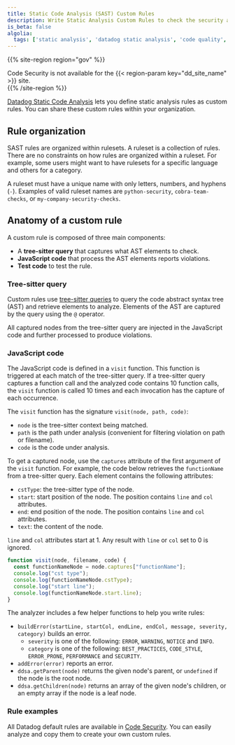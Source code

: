 ```yaml
---
title: Static Code Analysis (SAST) Custom Rules
description: Write Static Analysis Custom Rules to check the security and quality of your code.
is_beta: false
algolia:
  tags: ['static analysis', 'datadog static analysis', 'code quality', 'SAST', 'custom rule']
---
```


{{% site-region region="gov" %}}
<div class="alert alert-warning">
    Code Security is not available for the {{< region-param key="dd_site_name" >}} site.
</div>
{{% /site-region %}}




[Datadog Static Code Analysis][1] lets you define static analysis rules as custom rules. You can share these custom rules within your organization.

## Rule organization

SAST rules are organized within rulesets. A ruleset is a collection of rules. There are no constraints
on how rules are organized within a ruleset. For example, some users might want to have rulesets for a specific language and others for a category.

A ruleset must have a unique name with only letters, numbers, and hyphens (`-`). Examples of valid
ruleset names are `python-security`, `cobra-team-checks`, or `my-company-security-checks`.

## Anatomy of a custom rule

A custom rule is composed of three main components:
 - A **tree-sitter query** that captures what AST elements to check.
 - **JavaScript code** that process the AST elements reports violations.
 - **Test code** to test the rule.

### Tree-sitter query

Custom rules use [tree-sitter queries][3] to query the code abstract syntax tree (AST) and retrieve elements to analyze. Elements of the AST are captured by the query using the `@` operator.

All captured nodes from the tree-sitter query are injected in the JavaScript code and further processed to
produce violations.

### JavaScript code

The JavaScript code is defined in a `visit` function. This function is triggered at each match of the tree-sitter query.
If a tree-sitter query captures a function call and the analyzed code contains 10 function calls, the `visit` function is called 10 times and each invocation has the capture of each occurrence.

The `visit` function has the signature `visit(node, path, code)`:
 - `node` is the tree-sitter context being matched.
 - `path` is the path under analysis (convenient for filtering violation on path or filename).
 - `code` is the code under analysis.

To get a captured node, use the `captures` attribute of the first argument of the `visit` function. For example, the code below retrieves the `functionName` from a tree-sitter query. Each element contains the following attributes:

 - `cstType`: the tree-sitter type of the node.
 - `start`: start position of the node. The position contains `line` and `col` attributes.
 - `end`: end position of the node. The position contains `line` and `col` attributes.
 - `text`: the content of the node.

<div class="alert alert-danger"><code>line</code> and <code>col</code> attributes start at 1. Any result with <code>line</code> or <code>col</code> set to 0 is ignored.</div>

```javascript
function visit(node, filename, code) {
  const functionNameNode = node.captures["functionName"];
  console.log("cst type");
  console.log(functionNameNode.cstType);
  console.log("start line");
  console.log(functionNameNode.start.line);
}
```

The analyzer includes a few helper functions to help you write rules:
 - `buildError(startLine, startCol, endLine, endCol, message, severity, category)` builds an error.
   - `severity` is one of the following: `ERROR`, `WARNING`, `NOTICE` and `INFO`.
   - `category` is one of the following: `BEST_PRACTICES`, `CODE_STYLE`, `ERROR_PRONE`, `PERFORMANCE` and `SECURITY`.
 - `addError(error)` reports an error.
 - `ddsa.getParent(node)` returns the given node's parent, or `undefined` if the node is the root node.
 - `ddsa.getChildren(node)` returns an array of the given node's children, or an empty array if the node is a leaf node.

### Rule examples

All Datadog default rules are available in [Code Security][4]. You can easily analyze and copy them to create your own custom rules.


[1]: https://app.datadoghq.com/ci/code-analysis
[2]: https://tree-sitter.github.io/
[3]: https://tree-sitter.github.io/tree-sitter/using-parsers/queries/index.html
[4]: https://app.datadoghq.com/ci/code-analysis/static-analysis/default-rulesets
